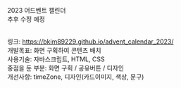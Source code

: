 2023 어드벤트 캘린더<br />
추후 수정 예정<br /><br />

링크: https://bkim89229.github.io/advent_calendar_2023/ <br />
개발목표: 화면 구획하여 콘텐츠 배치 <br />
사용기술: 자바스크립트, HTML, CSS <br />
중점을 둔 부분:  화면 구획 / 공유버튼 / 디자인 <br />
개선사항: timeZone, 디자인(카드이미지, 색상, 문구) <br />
